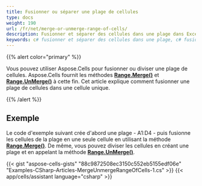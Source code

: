 ```yaml
---
title: Fusionner ou séparer une plage de cellules
type: docs
weight: 190
url: /fr/net/merge-or-unmerge-range-of-cells/
description: Fusionner et séparer des cellules dans une plage dans Excel avec du code C#.
keywords: c# fusionner et séparer des cellules dans une plage, c# fusionner et séparer des cellules dans une plage, fusionner et séparer des cellules dans une plage avec c#, fusionner et séparer des cellules dans une plage en utilisant c#, fusionner et séparer des cellules dans excel en utilisant c#, fusionner et séparer des cellules dans excel avec c#, c# fusionner et séparer des cellules dans excel, c# fusionner des cellules dans excel, c# séparer des cellules dans excel, fusionner des cellules dans une plage avec c#
---
```


{{% alert color="primary" %}}

Vous pouvez utiliser Aspose.Cells pour fusionner ou diviser une plage de cellules. Aspose.Cells fournit les méthodes [**Range.Merge()**](https://reference.aspose.com/cells/net/aspose.cells/range/methods/merge) et [**Range.UnMerge()**](https://reference.aspose.com/cells/net/aspose.cells/range/methods/unmerge) à cette fin. Cet article explique comment fusionner une plage de cellules dans une cellule unique.

{{% /alert %}}

## **Exemple**

Le code d'exemple suivant crée d'abord une plage - A1:D4 - puis fusionne les cellules de la plage en une seule cellule en utilisant la méthode [**Range.Merge()**](https://reference.aspose.com/cells/net/aspose.cells/range/methods/merge). De même, vous pouvez diviser les cellules en créant une plage et en appelant la méthode [**Range.UnMerge()**](https://reference.aspose.com/cells/net/aspose.cells/range/methods/unmerge).

{{< gist "aspose-cells-gists" "88c9872508ec3150c552eb5155edf06e" "Examples-CSharp-Articles-MergeUnmergeRangeOfCells-1.cs" >}}
{{< app/cells/assistant language="csharp" >}}
